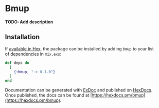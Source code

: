 # Bmup

**TODO: Add description**

## Installation

If [available in Hex](https://hex.pm/docs/publish), the package can be installed
by adding `bmup` to your list of dependencies in `mix.exs`:

```elixir
def deps do
  [
    {:bmup, "~> 0.1.0"}
  ]
end
```

Documentation can be generated with [ExDoc](https://github.com/elixir-lang/ex_doc)
and published on [HexDocs](https://hexdocs.pm). Once published, the docs can
be found at [https://hexdocs.pm/bmup](https://hexdocs.pm/bmup).

